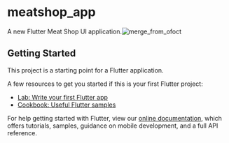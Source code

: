 # meatshop_app

A new Flutter Meat Shop UI application.![merge_from_ofoct](https://user-images.githubusercontent.com/81309619/115982413-5a26f480-a5b8-11eb-8bb4-2d4096526975.png)

## Getting Started

This project is a starting point for a Flutter application.

A few resources to get you started if this is your first Flutter project:

- [Lab: Write your first Flutter app](https://flutter.dev/docs/get-started/codelab)
- [Cookbook: Useful Flutter samples](https://flutter.dev/docs/cookbook)

For help getting started with Flutter, view our
[online documentation](https://flutter.dev/docs), which offers tutorials,
samples, guidance on mobile development, and a full API reference.
